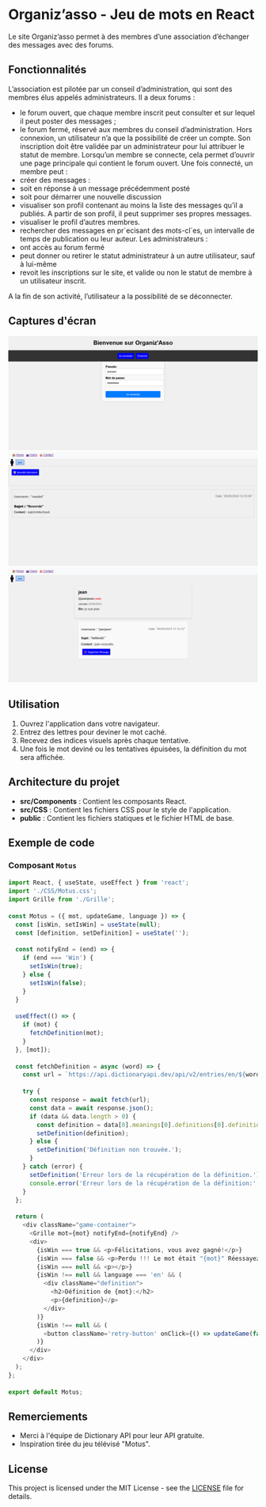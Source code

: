 # Organiz’asso - Jeu de mots en React

Le site Organiz’asso permet à des membres d’une association d’échanger des messages avec des forums.

## Fonctionnalités

L’association est pilotée par un conseil d’administration, qui sont des membres élus appelés administrateurs. Il
a deux forums :
- le forum ouvert, que chaque membre inscrit peut consulter et sur lequel il peut poster des messages ;
- le forum fermé, réservé aux membres du conseil d’administration.
Hors connexion, un utilisateur n’a que la possibilité de créer un compte. Son inscription doit être validée par
un administrateur pour lui attribuer le statut de membre.
Lorsqu’un membre se connecte, cela permet d’ouvrir une page principale qui contient le forum ouvert.
Une fois connecté, un membre peut :
- créer des messages :
- soit en réponse à un message précédemment posté
- soit pour démarrer une nouvelle discussion
- visualiser son profil contenant au moins la liste des messages qu’il a publiés. A partir de son profil, il peut supprimer ses propres messages.
- visualiser le profil d’autres membres.
- rechercher des messages en pr´ecisant des mots-cl´es, un intervalle de temps de publication ou leur auteur.
Les administrateurs :
- ont accès au forum fermé
- peut donner ou retirer le statut administrateur à un autre utilisateur, sauf à lui-même
- revoit les inscriptions sur le site, et valide ou non le statut de membre à un utilisateur inscrit.

A la fin de son activité, l’utilisateur a la possibilité de se déconnecter. 

## Captures d'écran

![Motus Screenshot](./imageWeb1.png)
![Motus Screenshot](./imageWeb3.png)
![Motus Screenshot](./imageWeb4.png)

## Utilisation

1. Ouvrez l'application dans votre navigateur.
2. Entrez des lettres pour deviner le mot caché.
3. Recevez des indices visuels après chaque tentative.
4. Une fois le mot deviné ou les tentatives épuisées, la définition du mot sera affichée.

## Architecture du projet

- **src/Components** : Contient les composants React.
- **src/CSS** : Contient les fichiers CSS pour le style de l'application.
- **public** : Contient les fichiers statiques et le fichier HTML de base.

## Exemple de code

### Composant `Motus`

```javascript
import React, { useState, useEffect } from 'react';
import './CSS/Motus.css';
import Grille from './Grille';

const Motus = ({ mot, updateGame, language }) => {
  const [isWin, setIsWin] = useState(null);
  const [definition, setDefinition] = useState('');

  const notifyEnd = (end) => {
    if (end === 'Win') {
      setIsWin(true);
    } else {
      setIsWin(false);
    }
  }

  useEffect(() => {
    if (mot) {
      fetchDefinition(mot);
    }
  }, [mot]);

  const fetchDefinition = async (word) => {
    const url = `https://api.dictionaryapi.dev/api/v2/entries/en/${word.toLowerCase()}`;

    try {
      const response = await fetch(url);
      const data = await response.json();
      if (data && data.length > 0) {
        const definition = data[0].meanings[0].definitions[0].definition;
        setDefinition(definition);
      } else {
        setDefinition('Définition non trouvée.');
      }
    } catch (error) {
      setDefinition('Erreur lors de la récupération de la définition.');
      console.error('Erreur lors de la récupération de la définition:', error);
    }
  };

  return (
    <div className="game-container">
      <Grille mot={mot} notifyEnd={notifyEnd} />
      <div>
        {isWin === true && <p>Félicitations, vous avez gagné!</p>}
        {isWin === false && <p>Perdu !!! Le mot était "{mot}" Réessayez!</p>}
        {isWin === null && <p></p>}
        {isWin !== null && language === 'en' && (
          <div className="definition">
            <h2>Définition de {mot}:</h2>
            <p>{definition}</p>
          </div>
        )}
        {isWin !== null && (
          <button className='retry-button' onClick={() => updateGame(false)}>Rejouer</button>
        )}
      </div>
    </div>
  );
};

export default Motus;
```

## Remerciements
- Merci à l'équipe de Dictionary API pour leur API gratuite.
- Inspiration tirée du jeu télévisé "Motus".

## License

This project is licensed under the MIT License - see the [LICENSE](LICENSE) file for details.

